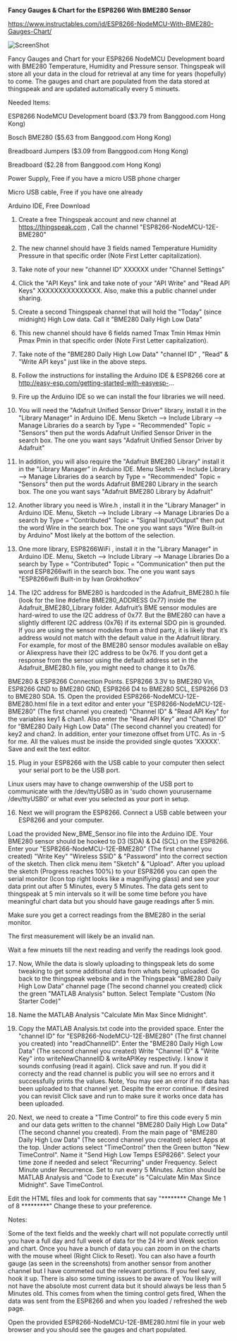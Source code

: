  **Fancy Gauges & Chart for the ESP8266 With BME280 Sensor**
 
 https://www.instructables.com/id/ESP8266-NodeMCU-With-BME280-Gauges-Chart/
 
 ![ScreenShot](https://github.com/optio50/ESP8266-NodeMCU-12E-with-BME280/blob/master/1%20Week%20Chart.png?raw=true "1 Week Chart")
 

 Fancy Gauges and Chart for your ESP8266 NodeMCU Development board with BME280 Temperature, Humidity and Pressure sensor. Thingspeak will store all your data in the cloud for retrieval at any time for years (hopefully) to come. The gauges and chart are populated from the data stored at thingspeak and are updated automatically every 5 minuets.

Needed Items:

ESP8266 NodeMCU Development board ($3.79 from Banggood.com Hong Kong)

Bosch BME280 ($5.63 from Banggood.com Hong Kong)

Breadboard Jumpers ($3.09 from Banggood.com Hong Kong)

Breadboard ($2.28 from Banggood.com Hong Kong)

Power Supply, Free if you have a micro USB phone charger

Micro USB cable, Free if you have one already

Arduino IDE, Free Download


1. Create a free Thingspeak account and new channel at https://thingspeak.com , Call the channel "ESP8266-NodeMCU-12E-BME280"

2. The new channel should have 3 fields named Temperature Humidity Pressure in that specific order (Note First Letter capitalization).

3. Take note of your new "channel ID" XXXXXX under "Channel Settings"

4. Click the "API Keys" link and take note of your "API Write" and "Read API Keys" XXXXXXXXXXXXXXX. Also, make this a public channel under sharing.

5. Create a second Thingspeak channel that will hold the "Today" (since midnight) High Low data. Call it "BME280 Daily High Low Data"

6. This new channel should have 6 fields named Tmax Tmin Hmax Hmin Pmax Pmin in that specific order (Note First Letter capitalization).

7. Take note of the "BME280 Daily High Low Data" "channel ID" , "Read" & "Write API keys" just like in the above steps.

8. Follow the instructions for installing the Arduino IDE & ESP8266 core at http://easy-esp.com/getting-started-with-easyesp-...

9. Fire up the Arduino IDE so we can install the four libraries we will need.

10. You will need the "Adafruit Unified Sensor Driver" library, install it in the "Library Manager" in Arduino IDE. Menu Sketch --> Include Library --> Manage Libraries do a search by Type = "Recommended" Topic = "Sensors" then put the words Adafruit Unified Sensor Driver in the search box. The one you want says "Adafruit Unified Sensor Driver by Adafruit"

11. In addition, you will also require the "Adafruit BME280 Library" install it in the "Library Manager" in Arduino IDE. Menu Sketch --> Include Library --> Manage Libraries do a search by Type = "Recommended" Topic = "Sensors" then put the words Adafruit BME280 Library in the search box. The one you want says "Adafruit BME280 Library by Adafruit"

12. Another library you need is Wire.h , install it in the "Library Manager" in Arduino IDE. Menu, Sketch --> Include Library --> Manage Libraries Do a search by Type = "Contributed" Topic = "Signal Input/Output" then put the word Wire in the search box. The one you want says "Wire Built-in by Arduino" Most likely at the bottom of the selection.

13. One more library, ESP8266WiFi , install it in the "Library Manager" in Arduino IDE. Menu, Sketch --> Include Library --> Manage Libraries Do a search by Type = "Contributed" Topic = "Communication" then put the word ESP8266wifi in the search box. The one you want says "ESP8266wifi Built-in by Ivan Grokhotkov"

14. The I2C address for BME280 is hardcoded in the Adafruit_BME280.h file (look for the line #define BME280_ADDRESS 0x77) inside the Adafruit_BME280_Library folder. Adafruit’s BME sensor modules are hard-wired to use the I2C address of 0x77. But the BME280 can have a slightly different I2C address (0x76) if its external SDO pin is grounded. If you are using the sensor modules from a third party, it is likely that it’s address would not match with the default value in the Adafruit library. For example, for most of the BME280 sensor modules available on eBay or Aliexpress have their I2C address to be 0x76. If you dont get a response from the sensor using the default address set in the Adafruit_BME280.h file, you might need to change it to 0x76.

BME280 & ESP8266 Connection Points. ESP8266 3.3V to BME280 Vin, ESP8266 GND to BME280 GND, ESP8266 D4 to BME280 SCL, ESP8266 D3 to BME280 SDA. 15. Open the provided ESP8266-NodeMCU-12E-BME280.html file in a text editor and enter your "ESP8266-NodeMCU-12E-BME280" (The first channel you created) "Channel ID" & "Read API Key" for the variables key1 & chan1. Also enter the "Read API Key" and "Channel ID" for "BME280 Daily High Low Data" (The second channel you created) for key2 and chan2. In addition, enter your timezone offset from UTC. As in -5 for me. All the values must be inside the provided single quotes 'XXXXX'. Save and exit the text editor.

15. Plug in your ESP8266 with the USB cable to your computer then select your serial port to be the USB port.

Linux users may have to change ownwership of the USB port to communicate with the /dev/ttyUSB0 as in 'sudo chown yourusername /dev/ttyUSB0' or what ever you selected as your port in setup.

16. Next we will program the ESP8266. Connect a USB cable between your ESP8266 and your computer.

Load the provided New_BME_Sensor.ino file into the Arduino IDE. Your BME280 sensor should be hooked to D3 (SDA) & D4 (SCL) on the ESP8266. Enter your "ESP8266-NodeMCU-12E-BME280" (The first channel you created) "Write Key" "Wireless SSID" & "Password" into the correct section of the sketch. Then click menu item "Sketch" & "Upload". After you upload the sketch (Progress reaches 100%) to your ESP8266 you can open the serial monitor (Icon top right looks like a magnifiying glass) and see your data print out after 5 Minutes, every 5 Minutes. The data gets sent to thingspeak at 5 min intervals so it will be some time before you have meaningful chart data but you should have gauge readings after 5 min.

Make sure you get a correct readings from the BME280 in the serial monitor.

The first measurement will likely be an invalid nan.

Wait a few minuets till the next reading and verify the readings look good.

17. Now, While the data is slowly uploading to thingspeak lets do some tweaking to get some additional data from whats being uploaded. Go back to the thingspeak website and in the Thingspeak "BME280 Daily High Low Data" channel page (The second channel you created) click the green "MATLAB Analysis" button. Select Template "Custom (No Starter Code)"

18. Name the MATLAB Analysis "Calculate Min Max Since Midnight".

19. Copy the MATLAB Analysis.txt code into the provided space. Enter the "channel ID" for "ESP8266-NodeMCU-12E-BME280" (The first channel you created) into "readChannelID". Enter the "BME280 Daily High Low Data" (The second channel you created) Write "Channel ID" & "Write Key" into writeNewChannelID & writeAPIKey respectivly. I know it sounds confusing (read it again). Click save and run. If you did it correcty and the read channel is public you will see no errors and it successfully prints the values. Note, You may see an error if no data has been uploaded to that channel yet. Despite the error continue. If desired you can revisit Click save and run to make sure it works once data has been uploaded.

20. Next, we need to create a "Time Control" to fire this code every 5 min and our data gets written to the channel "BME280 Daily High Low Data" (The second channel you created). From the main page of "BME280 Daily High Low Data" (The second channel you created) select Apps at the top. Under actions select "TimeControl" then the Green button "New TimeControl". Name it "Send High Low Temps ESP8266". Select your time zone if needed and select "Recurring" under Frequency. Select Minute under Recurrence. Set to run every 5 Minutes. Action should be MATLAB Analysis and "Code to Execute" is "Calculate Min Max Since Midnight". Save TimeControl.

Edit the HTML files and look for comments that say "******** Change Me 1 of 8 *********" Change these to your preference.

Notes:

Some of the text fields and the weekly chart will not populate correctly until you have a full day and full week of data for the 24 Hr and Week section and chart.
Once you have a bunch of data you can zoom in on the charts with the mouse wheel (Right Click to Reset). You can also have a fourth gauge (as seen in the screenshots) from another sensor from another channel but I have commeted out the relevant portions. If you feel savy, hook it up. There is also some timing issues to be aware of. You likely will not have the absolute most current data but it should always be less than 5 Minutes old. This comes from when the timing control gets fired, When the data was sent from the ESP8266 and when you loaded / refreshed the web page.

Open the provided ESP8266-NodeMCU-12E-BME280.html file in your web browser and you should see the gauges and chart populated.
